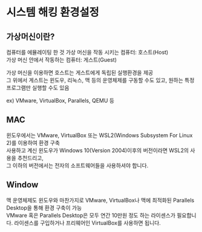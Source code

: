 # 시스템 해킹 환경설정  

## 가상머신이란?  
컴퓨터를 에뮬레이팅 한 것
가상 머신을 작동 시키는 컴퓨터: 호스트(Host)  
가상 머신 안에서 작동하는 컴퓨터: 게스트(Guest)  

가상 머신을 이용하면 호스트는 게스트에게 독립된 실행환경을 제공  
그 위에서 게스트는 윈도우, 리눅스, 맥 등의 운영체제를 구동할 수도 있고, 원하는 특정 프로그램만 실행할 수도 있음  

ex) VMware, VirtualBox, Parallels, QEMU 등  

## MAC  
윈도우에서는 VMware, VirtualBox 또는 WSL2(Windows Subsystem For Linux 2)를 이용하여 환경 구축  
사용하고 계신 윈도우가 Windows 10(Version 2004)이후의 버전이라면 WSL2의 사용을 추천드리고,  
그 이하의 버전에서는 전자의 소프트웨어들을 사용하셔야 합니다.  

## Window  
맥 운영체제도 윈도우와 마찬가지로 VMware, VirtualBox나 맥에 최적화된 Parallels Desktop을 통해 환경 구축이 가능  
VMware 혹은 Parallels Desktop은 모두 연간 10만원 정도 하는 라이센스가 필요합니다. 라이센스를 구입하거나 프리웨어인 VirtualBox를 사용하면 됩니다.  
